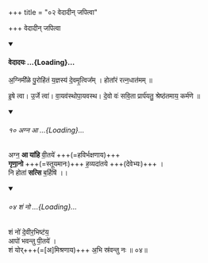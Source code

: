 +++
title = "०२ वेदादीन् जपित्वा"

+++
वेदादीन् जपित्वा

<div class="js_include" includetitle="false" newlevelforh1="4" unfilled url="/vedAH/vedAdayaH">
<details open><summary><h4>वेदादयः ...{Loading}...</h4></summary>

अ॒ग्निमी᳚ळे पु॒रोहि॑तं य॒ज्ञस्य॑ दे॒वमृ॒त्विज᳚म् । होता᳚रं रत्न॒धात॑मम् ॥

इ॒षे त्वा। उ॒र्जे त्वा॑। वा॒यव॑स्थोपा॒यवस्थ। दे॒वो वः॑ सवि॒ता प्रार्प॑यतु॒ श्रेष्ठ॑तमाय॒ कर्म॑णे ॥

<div class="js_include" includetitle="false" newlevelforh1="2" unfilled="" url="/vedAH_Rk/shAkalam/saMhitA/vishvAsa-prastutiH/06/016/10_agna_A.md">
<details open><summary><h6>१० अग्न आ ...{Loading}...</h6></summary>


अग्न॒ **आ या॑हि** वी॒तये॑ +++(=हविर्भक्षणाय)+++  
**गृणा॒नो** +++(=स्तूयमानः)+++ ह॒व्यदा॑तये +++(देवेभ्यः)+++ ।  
नि होता॑ **सत्सि** ब॒र्हिषि॑ ।।

</details>
</div>
<div class="js_include" includetitle="true" newlevelforh1="2" unfilled="" url="/vedAH_Rk/shAkalam/saMhitA/vishvAsa-prastutiH/10/009/04_shaM_no.md">
<details open><summary><h6>०४ शं नो ...{Loading}...</h6></summary>


शं नो॑ दे॒वीर॒भिष्ट॑य॒  
आपो॑ भवन्तु पी॒तये॑ ।  
शं योर्+++(=[अ]मिश्रणाय)+++ अ॒भि स्र॑वन्तु नः ॥ ०४॥

</details>
</div>
</details>
</div>
